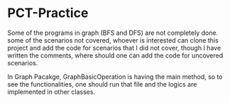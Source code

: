 # PCT-Practice
Some of the programs in graph (BFS and DFS) are not completely done. some of the scenarios not covered, whoever is interested can clone this project and add the code for scenarios that I did not cover, though I have written the comments, where should one can add the code for uncovered scenarios.

In Graph Pacakge, GraphBasicOperation is having the main method, so to see the functionalities, one should run that file and the logics are implemented in other classes.
